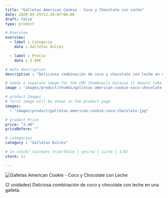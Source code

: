 ```yaml
---
title: "Galletas American Cookie - Coco y Chocolate con Leche"
date: 2020-05-25T13:39:07+06:00
draft: false
type: product

# Overview
overview:
  - label : Categoría
    data : Galletas Dulces

  - label : Precio
    data : 3.40€

# meta description
description : "Deliciosa combinación de coco y chocolate con leche en una galleta."

# needs a separate image for the CMS thumbnails because it doesnt take arrays (slideshow images)
image : "images/product/thumbs/galletas-american-cookie-coco-chocolate.jpg"

# product Images
# first image will be shown in the product page
images:
  - "images/product/galletas-american-cookie-coco-chocolate.jpg"

# product Price
price: "3.40"
priceBefore: ""

# categories
category : "Galletas Dulces"

# in stock? (accepts true/false | yes/no | si/no | 1/0)
stock: si

---
```

![Galletas American Cookie - Coco y Chocolate con Leche](/images/product/galletas-american-cookie-coco-chocolate.jpg "Galletas American Cookie - Coco y Chocolate con Leche")

(2 unidades) Deliciosa combinación de coco y chocolate con leche en una galleta.
